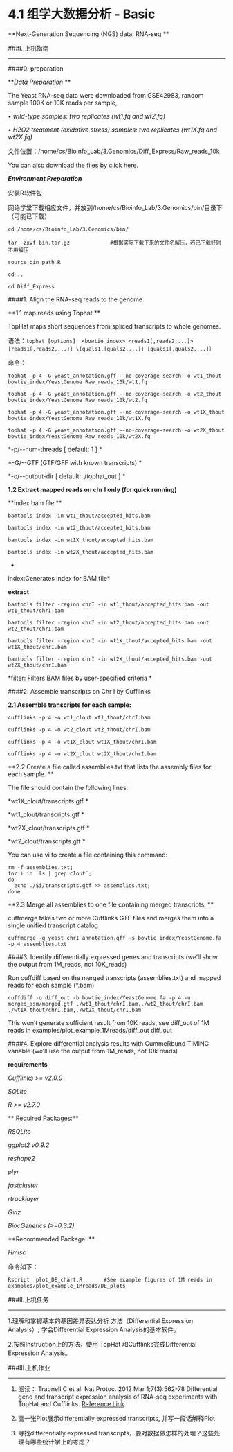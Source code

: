 # 4.1 组学大数据分析 - Basic


**Next-Generation Sequencing (NGS) data: RNA-seq **



###I. 上机指南

---


####0. preparation

***Data Preparation*
**

The Yeast RNA-seq data were downloaded from GSE42983, random sample 100K or 10K reads per sample,  

*•	wild-type samples:  two replicates (wt1.fq and wt2.fq)*
    
*•	H2O2 treatment (oxidative stress) samples: two replicates (wt1X.fq and wt2X.fq)*


文件位置：/home/cs/Bioinfo_Lab/3.Genomics/Diff_Express/Raw_reads_10k

You can also download the files by click [here](https://www.jianguoyun.com/p/DTCJc-gQ0NLuBRj9kQ4#dir=%2F2016%2F%E7%94%9F%E7%89%A9%E4%BF%A1%E6%81%AF%E5%AD%A6%E5%AF%BC%E8%AE%BA%2F%E4%B8%8A%E6%9C%BA%E6%96%87%E4%BB%B6%2F3.Genomics::mode=0).




***Environment Preparation***
  

安装R软件包

网络学堂下载相应文件，并放到/home/cs/Bioinfo_Lab/3.Genomics/bin/目录下（可能已下载）

```
cd /home/cs/Bioinfo_Lab/3.Genomics/bin/

tar –zxvf bin.tar.gz             #根据实际下载下来的文件名解压，若已下载好则不用解压

source bin_path_R

cd ..

cd Diff_Express
```


####1. Align the RNA-seq reads to the genome

**1.1 map reads using Tophat **

TopHat maps short sequences from spliced transcripts to whole genomes.

语法：``
tophat [options]  <bowtie_index> <reads1[,reads2,...]> [reads1[,reads2,...]] \[quals1,[quals2,...]] [quals1[,quals2,...]］
``

命令：

```
tophat -p 4 -G yeast_annotation.gff --no-coverage-search -o wt1_thout bowtie_index/YeastGenome Raw_reads_10k/wt1.fq 

tophat -p 4 -G yeast_annotation.gff --no-coverage-search -o wt2_thout bowtie_index/YeastGenome Raw_reads_10k/wt2.fq 

tophat -p 4 -G yeast_annotation.gff --no-coverage-search -o wt1X_thout bowtie_index/YeastGenome Raw_reads_10k/wt1X.fq 

tophat -p 4 -G yeast_annotation.gff --no-coverage-search -o wt2X_thout  bowtie_index/YeastGenome Raw_reads_10k/wt2X.fq 

```





*-p/--num-threads <int>      [ default: 1 ] 
*

*-G/--GTF <filename>         (GTF/GFF with known transcripts)
*
 
*-o/--output-dir <string>    [ default: ./tophat_out ] 
*



**1.2 Extract mapped reads on chr I  only (for quick running)**

**index bam file **
```
bamtools index -in wt1_thout/accepted_hits.bam 

bamtools index -in wt2_thout/accepted_hits.bam 

bamtools index -in wt1X_thout/accepted_hits.bam

bamtools index -in wt2X_thout/accepted_hits.bam 
```
*
index:Generates index for BAM file*

**extract**

```
bamtools filter -region chrI -in wt1_thout/accepted_hits.bam -out wt1_thout/chrI.bam

bamtools filter -region chrI -in wt2_thout/accepted_hits.bam -out wt2_thout/chrI.bam

bamtools filter -region chrI -in wt1X_thout/accepted_hits.bam -out wt1X_thout/chrI.bam

bamtools filter -region chrI -in wt2X_thout/accepted_hits.bam -out wt2X_thout/chrI.bam
```

*filter: Filters BAM files by user-specified criteria
*




####2. Assemble transcripts on Chr I by Cufflinks 

**2.1 Assemble transcripts for each sample:**
```
cufflinks -p 4 -o wt1_clout wt1_thout/chrI.bam 

cufflinks -p 4 -o wt2_clout wt2_thout/chrI.bam 

cufflinks -p 4 -o wt1X_clout wt1X_thout/chrI.bam 

cufflinks -p 4 -o wt2X_clout wt2X_thout/chrI.bam 
```

**2.2 Create a file called assemblies.txt that lists the assembly files for each sample. **

The file should contain the following lines:


*wt1X_clout/transcripts.gtf
*

*wt1_clout/transcripts.gtf
*

*wt2X_clout/transcripts.gtf
*

*wt2_clout/transcripts.gtf
*

You can use vi to create a file containing this command:

```
rm -f assemblies.txt;
for i in `ls | grep clout`;
do 
  echo ./$i/transcripts.gtf >> assemblies.txt;
done
```


**2.3 Merge all assemblies to one file containing merged transcripts: **

cuffmerge takes two or more Cufflinks GTF files and merges them into a single unified transcript catalog

``
cuffmerge -g yeast_chrI_annotation.gff -s bowtie_index/YeastGenome.fa  -p 4 assemblies.txt  
``



####3. Identify differentially expressed genes and transcripts 
(we’ll show the output from 1M_reads, not 10K_reads)

Run cuffdiff based on the merged transcripts (assemblies.txt) and mapped reads for each sample (*.bam)

``
cuffdiff -o diff_out -b bowtie_index/YeastGenome.fa -p 4 -u merged_asm/merged.gtf ./wt1_thout/chrI.bam,./wt2_thout/chrI.bam   ./wt1X_thout/chrI.bam,./wt2X_thout/chrI.bam  
``

This won’t generate sufficient result from 10K reads, see diff_out of 1M reads in examples/plot_example_1Mreads/diff_out diff_out




####4. Explore differential analysis results with CummeRbund TIMING variable
(we’ll use the output from 1M_reads, not 10k reads)

**requirements**

*Cufflinks >= v2.0.0*

*SQLite*

*R >= v2.7.0*

**
Required Packages:**

*RSQLite*

*ggplot2 v0.9.2*

*reshape2*

*plyr*

*fastcluster*

*rtracklayer*

*Gviz*

*BiocGenerics (>=0.3.2)*

**Recommended Package:  **   

*Hmisc*


命令如下：

```
Rscript  plot_DE_chart.R       #See example figures of 1M reads in examples/plot_example_1Mreads/DE_plots
```



###II.上机任务

---
1.理解和掌握基本的基因差异表达分析 方法（Differential Expression Analysis）; 学会Differential Expression Analysis的基本软件。

2.按照Instruction上的方法，使用 TopHat 和Cufflinks完成Differential Expression Analysis。 


###III.上机作业

---
1. 阅读： Trapnell C  et al.    Nat Protoc. 2012 Mar 1;7(3):562-78   Differential gene and transcript expression analysis of RNA-seq experiments with TopHat and Cufflinks. [Reference Link](http://www.ncbi.nlm.nih.gov/pubmed/22383036) 

2. 画一张Plot展示differentially expressed transcripts, 并写一段话解释Plot

3. 寻找differentially expressed transcripts，要对数据做怎样的处理？这些处理有哪些统计学上的考虑？





